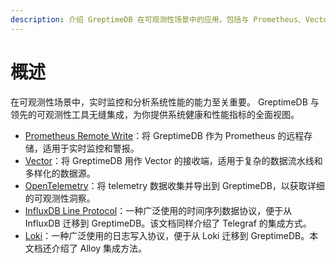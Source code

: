 ```yaml
---
description: 介绍 GreptimeDB 在可观测性场景中的应用，包括与 Prometheus、Vector、OpenTelemetry 和 InfluxDB Line Protocol 的集成。
---
```


# 概述

在可观测性场景中，实时监控和分析系统性能的能力至关重要。
GreptimeDB 与领先的可观测性工具无缝集成，为你提供系统健康和性能指标的全面视图。

- [Prometheus Remote Write](prometheus.md)：将 GreptimeDB 作为 Prometheus 的远程存储，适用于实时监控和警报。
- [Vector](vector.md)：将 GreptimeDB 用作 Vector 的接收端，适用于复杂的数据流水线和多样化的数据源。
- [OpenTelemetry](opentelemetry.md)：将 telemetry 数据收集并导出到 GreptimeDB，以获取详细的可观测性洞察。
- [InfluxDB Line Protocol](influxdb-line-protocol.md)：一种广泛使用的时间序列数据协议，便于从 InfluxDB 迁移到 GreptimeDB。该文档同样介绍了 Telegraf 的集成方式。
- [Loki](loki.md)：一种广泛使用的日志写入协议，便于从 Loki 迁移到 GreptimeDB。本文档还介绍了 Alloy 集成方法。

